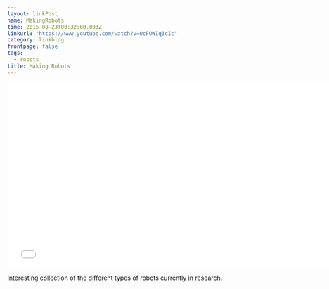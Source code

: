 ```yaml
---
layout: linkPost
name: MakingRobots
time: 2015-08-23T00:32:00.003Z
linkurl: "https://www.youtube.com/watch?v=OcFOWIq3cIc"
category: linkblog
frontpage: false
tags: 
  - robots
title: Making Robots
---
```


<iframe width="750" height="422" src="//www.youtube.com/embed/OcFOWIq3cIc" frameborder="0" allowfullscreen></iframe>

Interesting collection of the different types of robots currently in research.
